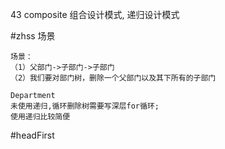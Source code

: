 43  composite  组合设计模式, 递归设计模式

#zhss
场景
```
场景：
（1）父部门->子部门->子部门
（2）我们要对部门树，删除一个父部门以及其下所有的子部门
```
```
Department
未使用递归,循环删除树需要写深层for循环;
使用递归比较简便
```

#headFirst
```

```